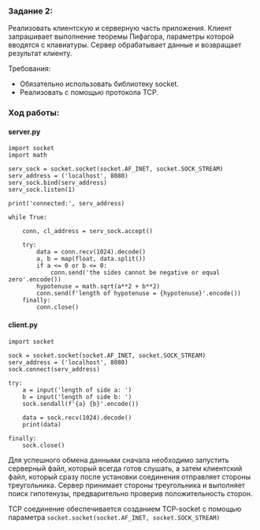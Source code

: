 ### Задание 2:

Реализовать клиентскую и серверную часть приложения. Клиент запрашивает выполнение теоремы 
Пифагора, параметры которой вводятся с клавиатуры. Сервер обрабатывает данные и возвращает результат клиенту.

Требования:

- Обязательно использовать библиотеку socket.
- Реализовать с помощью протокола TCP.

### Ход работы:

#### server.py

```
import socket
import math

serv_sock = socket.socket(socket.AF_INET, socket.SOCK_STREAM)
serv_address = ('localhost', 8080)
serv_sock.bind(serv_address)
serv_sock.listen(1)

print('connected:', serv_address)

while True:

    conn, cl_address = serv_sock.accept()

    try:
        data = conn.recv(1024).decode()
        a, b = map(float, data.split())
        if a <= 0 or b <= 0:
            conn.send('the sides cannot be negative or equal zero'.encode())
        hypotenuse = math.sqrt(a**2 + b**2)
        conn.send(f'length of hypotenuse = {hypotenuse}'.encode())
    finally:
        conn.close()
```


#### client.py

```
import socket

sock = socket.socket(socket.AF_INET, socket.SOCK_STREAM)
serv_address = ('localhost', 8080)
sock.connect(serv_address)

try:
    a = input('length of side a: ')
    b = input('length of side b: ')
    sock.sendall(f'{a} {b}'.encode())

    data = sock.recv(1024).decode()
    print(data)

finally:
    sock.close()
```

Для успешного обмена данными сначала необходимо запустить серверный файл, который всегда готов 
слушать, а затем клиентский файл, который сразу после установки соединения отправляет стороны 
треугольника. Сервер принимает стороны треугольника и выполняет поиск гипотенузы, предварительно 
проверив положительность сторон.

TCP соединение обеспечивается созданием TCP-socket с помощью параметра `socket.socket(socket.AF_INET, socket.SOCK_STREAM)`